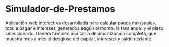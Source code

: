 # Simulador-de-Prestamos
Aplicación web interactiva desarrollada para calcular pagos mensuales, total a pagar e intereses generados según el monto, la tasa anual y el plazo seleccionado. Genera también una tabla de amortización completa, que muestra mes a mes el desglose del capital, intereses y saldo restante.
